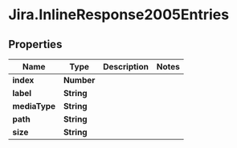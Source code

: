 # Jira.InlineResponse2005Entries

## Properties

Name | Type | Description | Notes
------------ | ------------- | ------------- | -------------
**index** | **Number** |  | 
**label** | **String** |  | 
**mediaType** | **String** |  | 
**path** | **String** |  | 
**size** | **String** |  | 


